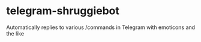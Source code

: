 # telegram-shruggiebot
Automatically replies to various /commands in Telegram with emoticons and the like
